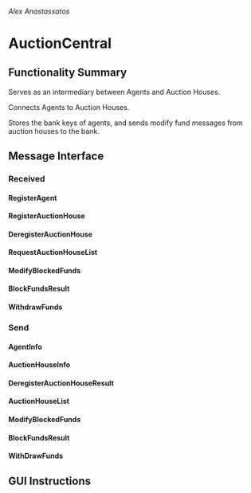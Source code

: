 ###### Alex Anastassatos
# AuctionCentral

## Functionality Summary
Serves as an intermediary between Agents and Auction Houses.

Connects Agents to Auction Houses.

Stores the bank keys of agents, and sends modify fund messages from auction houses to the bank.

## Message Interface

### Received
#### RegisterAgent

#### RegisterAuctionHouse

#### DeregisterAuctionHouse

#### RequestAuctionHouseList

#### ModifyBlockedFunds

#### BlockFundsResult

#### WithdrawFunds


### Send
#### AgentInfo

#### AuctionHouseInfo

#### DeregisterAuctionHouseResult

#### AuctionHouseList

#### ModifyBlockedFunds

#### BlockFundsResult

#### WithDrawFunds

## GUI Instructions

